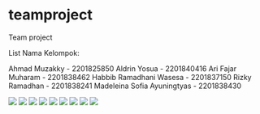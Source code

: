 # teamproject
Team project

List Nama Kelompok:

Ahmad Muzakky - 2201825850
Aldrin Yosua - 2201840416
Ari Fajar Muharam - 2201838462
Habbib Ramadhani Wasesa - 2201837150
Rizky Ramadhan - 2201838241
Madeleina Sofia Ayuningtyas - 2201838430

![](printscreen/1.jpg) ![](printscreen/2.jpg) ![](printscreen/3.jpg) ![](printscreen/4.jpg) ![](printscreen/5.jpg) ![](printscreen/6.jpg) ![](printscreen/7.jpg) ![](printscreen/8.jpg) ![](printscreen/9.jpg)
